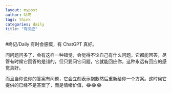 ```yaml
---
layout: mypost
author: 咕咚
tags: think
categories: daily
title: "有回应"
---
```


#咚记/Daily 
有时会感慨，有 ChatGPT  真好。

问问题问多了，会有这样一种错觉，会觉得不论自己有什么问题，它都能回答，尽管有时候它回答的是错的，但只要问它问题，它就能回应你，这种永远有回应的感觉真好。

而且当你说你的答案有问题，它会立刻表示抱歉然后重新给你一个方案。这时候它提供的已经不是答案了，而是情绪价值，😂😂😂

